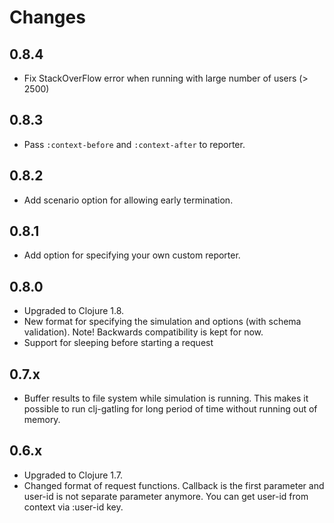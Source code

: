 # Changes

## 0.8.4

* Fix StackOverFlow error when running with large number of users (> 2500)

## 0.8.3

* Pass `:context-before` and `:context-after` to reporter.

## 0.8.2

* Add scenario option for allowing early termination.

## 0.8.1

* Add option for specifying your own custom reporter.

## 0.8.0

* Upgraded to Clojure 1.8.
* New format for specifying the simulation and options (with schema validation).
  Note! Backwards compatibility is kept for now.
* Support for sleeping before starting a request

## 0.7.x

* Buffer results to file system while simulation is running.
  This makes it possible to run clj-gatling for long period of time without
  running out of memory.

## 0.6.x

* Upgraded to Clojure 1.7.
* Changed format of request functions.
  Callback is the first parameter and user-id is not separate parameter anymore.
  You can get user-id from context via :user-id key.

